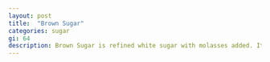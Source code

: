 ```yaml
---
layout: post
title:  "Brown Sugar"
categories: sugar
gi: 64
description: Brown Sugar is refined white sugar with molasses added. It has no nutritional value.
---
```


